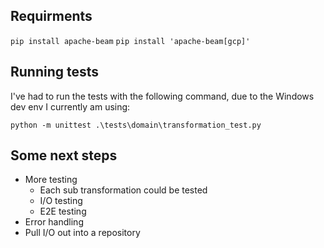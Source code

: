 
## Requirments

`pip install apache-beam`
`pip install 'apache-beam[gcp]'`


## Running tests

I've had to run the tests with the following command, due to the Windows dev env I currently am using:

`python -m unittest .\tests\domain\transformation_test.py`


## Some next steps

- More testing
    - Each sub transformation could be tested
    - I/O testing
    - E2E testing
- Error handling
- Pull I/O out into a repository